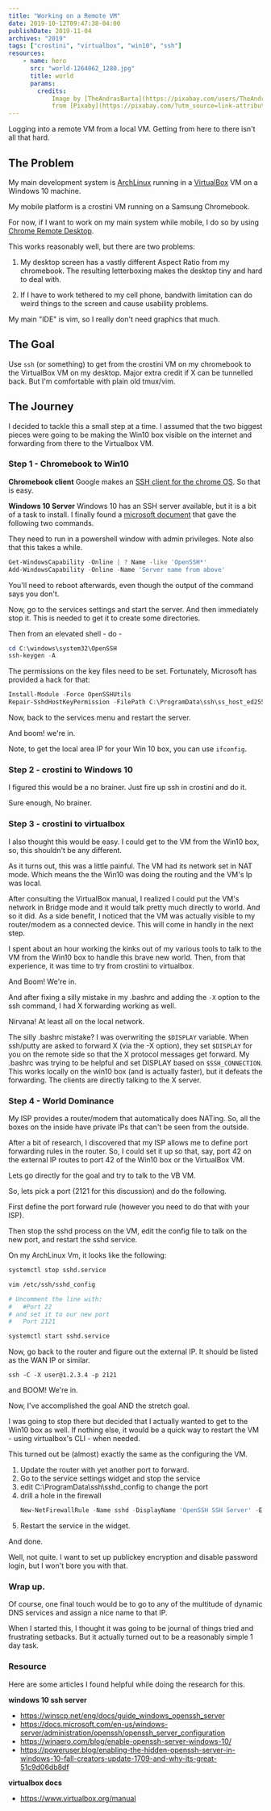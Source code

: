 ```yaml
---
title: "Working on a Remote VM"
date: 2019-10-12T09:47:38-04:00
publishDate: 2019-11-04
archives: "2019"
tags: ["crostini", "virtualbox", "win10", "ssh"]
resources:
    - name: hero
      src: "world-1264062_1280.jpg"
      title: world
      params:
        credits:
            Image by [TheAndrasBarta](https://pixabay.com/users/TheAndrasBarta-2004841/?utm_source=link-attribution&amp;utm_medium=referral&amp;utm_campaign=image&amp;utm_content=1264062)
            from [Pixaby](https://pixabay.com/?utm_source=link-attribution&amp;utm_medium=referral&amp;utm_campaign=image&amp;utm_content=1264062)
---
```


Logging into a remote VM from a local VM. Getting from here to there isn't all
that hard.

<!--more-->

## The Problem

My main development system is [ArchLinux](https://www.archlinux.org/) running
in a [VirtualBox](https://www.virtualbox.org/) VM on a Windows 10 machine.

My mobile platform is a crostini VM running on a Samsung Chromebook.

For now, if I want to work on my main system while mobile, I do so by using
[Chrome Remote Desktop](https://remotedesktop.google.com/access/).

This works reasonably well, but there are two problems:

1. My desktop screen has a vastly different Aspect Ratio from my chromebook.
   The resulting letterboxing makes the desktop tiny and hard to deal with.

2. If I have to work tethered to my cell phone, bandwith limitation can do
   weird things to the screen and cause usability problems.

My main "IDE" is vim, so I really don't need graphics that much.

## The Goal

Use `ssh` (or something) to get from the crostini VM on my chromebook to the
VirtualBox VM on my desktop. Major extra credit if X can be tunnelled back. But
I'm comfortable with plain old tmux/vim.

## The Journey

I decided to tackle this a small step at a time. I assumed that the two biggest
pieces were going to be making the Win10 box visible on the internet and
forwarding from there to the Virtualbox VM.

### Step 1 - Chromebook to Win10

**Chromebook client**
Google makes an [SSH client for the chrome
OS](https://chrome.google.com/webstore/detail/secure-shell-app/pnhechapfaindjhompbnflcldabbghjo?hl=en).
So that is easy.

**Windows 10 Server**
Windows 10 has an SSH server available, but it is a bit of a task to install. I
finally found a [microsoft
document](https://docs.microsoft.com/en-us/windows-server/administration/openssh/openssh_install_firstuse) that gave the following two commands.

They need to run in a powershell window with admin privileges.
Note also that this takes a while.

```powershell
Get-WindowsCapability -Online | ? Name -like 'OpenSSH*'
Add-WindowsCapability -Online -Name 'Server name from above'
```

You'll need to reboot afterwards, even though the output of the command says
you don't.

Now, go to the services settings and start the server. And then immediately
stop it. This is needed to get it to create some directories.

Then from an elevated shell - do -

```powershell
cd C:\windows\system32\OpenSSH
ssh-keygen -A
```

The permissions on the key files need to be set. Fortunately, Microsoft has
provided a hack for that:

```powershell
Install-Module -Force OpenSSHUtils
Repair-SshdHostKeyPermission -FilePath C:\ProgramData\ssh\ss_host_ed25519_key
```

Now, back to the services menu and restart the server.

And boom! we're in.

Note, to get the local area IP for your Win 10 box, you can use `ifconfig`.

### Step 2 - crostini to Windows 10

I figured this would be a no brainer. Just fire up ssh in crostini and do it.

Sure enough, No brainer.

### Step 3 - crostini to virtualbox

I also thought this would be easy. I could get to the VM from the Win10 box,
so, this shouldn't be any different.

As it turns out, this was a little painful. The VM had its network set in NAT
mode. Which means the the Win10 was doing the routing and the VM's Ip was
local.

After consulting the VirtualBox manual, I realized I could put the VM's
network in Bridge mode and it would talk pretty much directly to world. And so
it did. As a side benefit, I noticed that the VM was actually visible to my
router/modem as a connected device. This will come in handly in the next step.

I spent about an hour working the kinks out of my various tools to talk to the
VM from the Win10 box to handle this brave new world. Then, from that
experience, it was time to try from crostini to virtualbox.

And Boom! We're in.

And after fixing a silly mistake in my .bashrc and adding the `-X` option to the
ssh command, I had X forwarding working as well. 

Nirvana! At least all on the local network.

The silly .bashrc mistake? I was overwriting the `$DISPLAY` variable. When
ssh/putty are asked to forward X (via the -X option), they set `$DISPLAY` for
you on the remote side so that the X protocol messages get forward. My .bashrc
was trying to be helpful and set DISPLAY based on `$SSH_CONNECTION`. This works
locally on the win10 box (and is actually faster), but it defeats the forwarding.
The clients are directly talking to the X server.

### Step 4 - World Dominance

My ISP provides a router/modem that automatically does NATing. So, all the boxes
on the inside have private IPs that can't be seen from the outside.

After a bit of research, I discovered that my ISP allows me to define port
forwarding rules in the router. So, I could set it up so that, say, port 42 on
the external IP routes to port 42 of the Win10 box or the VirtualBox VM.

Lets go directly for the goal and try to talk to the VB VM.

So, lets pick a port (2121 for this discussion) and do the following.

First define the port forward rule (however you need to do that with your ISP).

Then stop the sshd process on the VM, edit the config file to talk on the new
port, and restart the sshd service.

On my ArchLinux Vm, it looks like the following:

```bash
systemctl stop sshd.service

vim /etc/ssh/sshd_config

# Uncomment the line with:
#   #Port 22
# and set it to our new port
#   Port 2121

systemctl start sshd.service
```

Now, go back to the router and figure out the external IP. It should be listed
as the WAN IP or similar.

```
ssh -C -X user@1.2.3.4 -p 2121
```

and BOOM! We're in.

Now, I've accomplished the goal AND the stretch goal. 

I was going to stop there but decided that I actually wanted to get to the
Win10 box as well. If nothing else, it would be a quick way to restart the VM -
using virtualbox's CLI - when needed.

This turned out be (almost) exactly the same as the configuring the VM.

1. Update the router with yet another port to forward.
2. Go to the service settings widget and stop the service
3. edit C:\ProgramData\ssh\sshd_config to change the port
4. drill a hole in the firewall
   ```powershell
   New-NetFirewallRule -Name sshd -DisplayName 'OpenSSH SSH Server' -Enabled True -Direction Inbound -Protocol TCP -Action Allow -LocalPort "our-new-port"
   ```
4. Restart the service in the widget.

And done.

Well, not quite. I want to set up publickey encryption and disable password
login, but I won't bore you with that.

### Wrap up.

Of course, one final touch would be to go to any of the multitude of dynamic
DNS services and assign a nice name to that IP.

When I started this, I thought it was going to be journal of things tried and
frustrating setbacks. But it actually turned out to be a reasonably simple 1
day task.

### Resource

Here are some articles I found helpful while doing the research for this.

**windows 10 ssh server**

 - https://winscp.net/eng/docs/guide_windows_openssh_server
 - https://docs.microsoft.com/en-us/windows-server/administration/openssh/openssh_server_configuration
 - https://winaero.com/blog/enable-openssh-server-windows-10/
 - https://poweruser.blog/enabling-the-hidden-openssh-server-in-windows-10-fall-creators-update-1709-and-why-its-great-51c9d06db8df

**virtualbox docs**

 - https://www.virtualbox.org/manual

